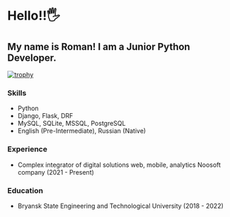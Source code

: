 # Hello!!🖐
## My name is Roman! I am a Junior Python Developer.

[![trophy](https://github-profile-trophy.vercel.app/?username=axemanofic&no-frame=true&no-bg=true&theme=gruvbox&column=3&margin-w=15&margin-h=15&title=Commit,Stars,Repositories,Followers,PullRequest,Issues)](https://github.com/ryo-ma/github-profile-trophy)

### Skills
- Python
- Django, Flask, DRF
- MySQL, SQLite, MSSQL, PostgreSQL
- English (Pre-Intermediate), Russian (Native)

### Experience
- Complex integrator of digital solutions web, mobile, analytics Noosoft company (2021 - Present)

### Education
- Bryansk State Engineering and Technological University (2018 - 2022)
